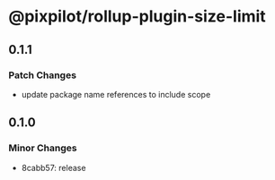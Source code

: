 # @pixpilot/rollup-plugin-size-limit

## 0.1.1

### Patch Changes

- update package name references to include scope

## 0.1.0

### Minor Changes

- 8cabb57: release
